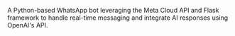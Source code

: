 A Python-based WhatsApp bot leveraging the Meta Cloud API and Flask framework to handle real-time messaging and integrate AI responses using OpenAI's API.
